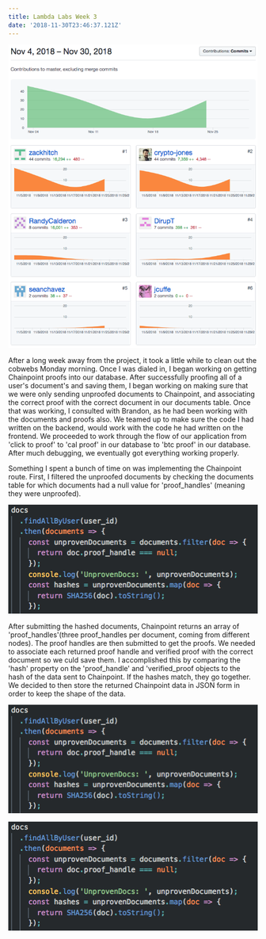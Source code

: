```yaml
---
title: Lambda Labs Week 3
date: '2018-11-30T23:46:37.121Z'
---
```


![Contributions](./github_graph.png)

After a long week away from the project, it took a little while to clean out the cobwebs Monday morning. Once I was dialed in, I began working on getting Chainpoint proofs into our database. After successfully proofing all of a user's document's and saving them, I began working on making sure that we were only sending unproofed documents to Chainpoint, and associating the correct proof with the correct document in our documents table. Once that was working, I consulted with Brandon, as he had been working with the documents and proofs also. We teamed up to make sure the code I had written on the backend, would work with the code he had written on the frontend. We proceeded to work through the flow of our application from 'click to proof' to 'cal proof' in our database to 'btc proof' in our database. After much debugging, we eventually got everything working properly.

Something I spent a bunch of time on was implementing the Chainpoint route. First, I filtered the unproofed documents by checking the documents table for which documents had a null value for 'proof_handles' (meaning they were unproofed).

![Filter unproofed documents](./filter-unproofed-docs.png)

After submitting the hashed documents, Chainpoint returns an array of 'proof_handles'(three proof_handles per document, coming from different nodes). The proof handles are then submitted to get the proofs. We needed to associate each returned proof handle and verified proof with the correct document so we culd save them. I accomplished this by comparing the 'hash' property on the 'proof_handle' and 'verified_proof objects to the hash of the data sent to Chainpoint. If the hashes match, they go together.
We decided to then store the returned Chainpoint data in JSON form in order to keep the shape of the data.

![Filter unproofed documents](./filter-unproofed-docs.png)

![Filter unproofed documents](./filter-unproofed-docs.png)

